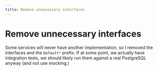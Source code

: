 ```yaml
---
title: Remove unnecessary interfaces
---
```


# Remove unnecessary interfaces

Some services will never have another implementation, so I removed the interfaces and the `Default*` prefix.
If at some point, we actually have integration tests, we should likely run them against a real PostgreSQL anyway (and not use mocking.)
